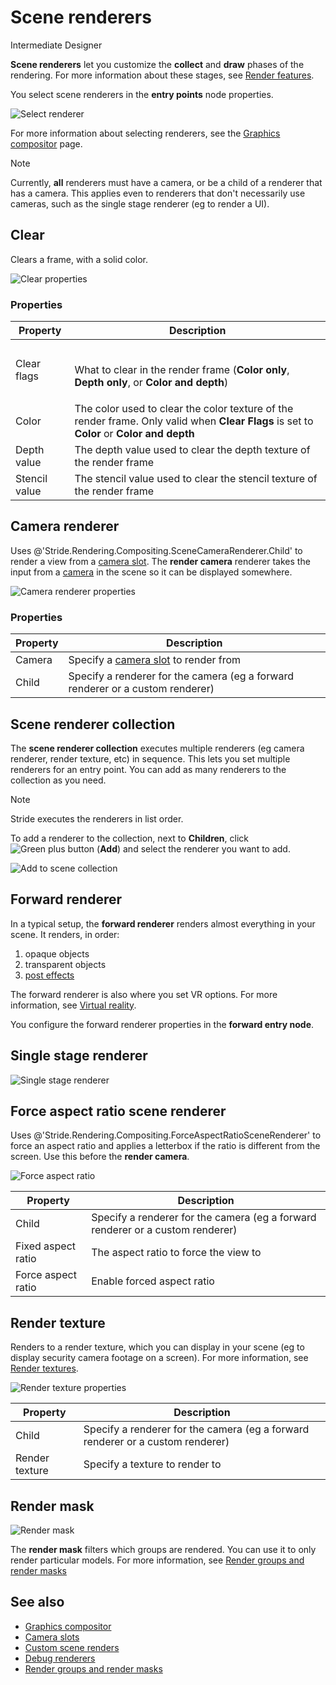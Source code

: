 # Scene renderers

<span class="badge text-bg-primary">Intermediate</span>
<span class="badge text-bg-success">Designer</span>

**Scene renderers** let you customize the **collect** and **draw** phases of the rendering. For more information about these stages, see [Render features](../rendering-pipeline/render-features.md).

You select scene renderers in the **entry points** node properties.

![Select renderer](media/connect-entry-point.png)

For more information about selecting renderers, see the [Graphics compositor](index.md) page.

> [!Note]
> Currently, **all** renderers must have a camera, or be a child of a renderer that has a camera. This applies even to renderers that don't necessarily use cameras, such as the single stage renderer (eg to render a UI).

## Clear

Clears a frame, with a solid color.

![Clear properties](media/clear-renderframe-1.png)

### Properties

| Property | Description |
| ------------- | ----------
| Clear flags | <br><p>What to clear in the render frame (**Color only**, **Depth only**, or **Color and depth**) |
| Color | The color used to clear the color texture of the render frame. Only valid when **Clear Flags** is set to **Color** or **Color and depth** |
| Depth value | The depth value used to clear the depth texture of the render frame |
| Stencil value | The stencil value used to clear the stencil texture of the render frame |

## Camera renderer

Uses @'Stride.Rendering.Compositing.SceneCameraRenderer.Child' to render a view from a [camera slot](../cameras/camera-slots.md). The **render camera** renderer takes the input from a [camera](../cameras/index.md) in the scene so it can be displayed somewhere.

![Camera renderer properties](media/render-camera-1.png)

### Properties

| Property | Description |
| ------------- | ----------
| Camera | Specify a [camera slot](../cameras/camera-slots.md) to render from |
| Child | Specify a renderer for the camera (eg a forward renderer or a custom renderer) |

## Scene renderer collection

The **scene renderer collection** executes multiple renderers (eg camera renderer, render texture, etc) in sequence. This lets you set multiple renderers for an entry point. You can add as many renderers to the collection as you need.

> [!Note]
> Stride executes the renderers in list order.

To add a renderer to the collection, next to **Children**, click ![Green plus button](~/manual/game-studio/media/green-plus-icon.png) (**Add**) and select the renderer you want to add.

![Add to scene collection](media/add-renderer-to-scene-renderer-collection.png)

## Forward renderer

In a typical setup, the **forward renderer** renders almost everything in your scene. It renders, in order:

1. opaque objects
2. transparent objects
3. [post effects](../post-effects/index.md)

The forward renderer is also where you set VR options. For more information, see [Virtual reality](../../virtual-reality/index.md).

You configure the forward renderer properties in the **forward entry node**.

## Single stage renderer

![Single stage renderer](media/single-stage-renderer.png)

## Force aspect ratio scene renderer

Uses @'Stride.Rendering.Compositing.ForceAspectRatioSceneRenderer' to force an aspect ratio and applies a letterbox if the ratio is different from the screen. Use this before the **render camera**.

![Force aspect ratio](media/force-aspect-ratio-properties.png)

| Property | Description |
| ------------- | ----------
| Child | Specify a renderer for the camera (eg a forward renderer or a custom renderer) |
| Fixed aspect ratio | The aspect ratio to force the view to |
| Force aspect ratio | Enable forced aspect ratio |

## Render texture

Renders to a render texture, which you can display in your scene (eg to display security camera footage on a screen). For more information, see [Render textures](render-textures.md).

![Render texture properties](media/render-texture-scene-renderer-properties.png)

| Property | Description |
| ------------- | ----------
| Child | Specify a renderer for the camera (eg a forward renderer or a custom renderer) |
| Render texture | Specify a texture to render to |

## Render mask

![Render mask](media/change-render-mask.png)

The **render mask** filters which groups are rendered. You can use it to only render particular models. For more information, see [Render groups and render masks](render-groups-and-masks.md)

## See also

* [Graphics compositor](index.md)
* [Camera slots](../cameras/camera-slots.md)
* [Custom scene renders](custom-scene-renderers.md)
* [Debug renderers](debug-renderers.md)
* [Render groups and render masks](render-groups-and-masks.md)